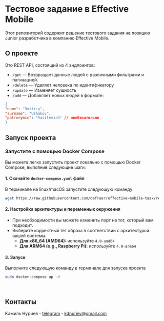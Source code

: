 <!-- ABOUT THE PROJECT -->
# Тестовое задание в Effective Mobile

Этот репозиторий содержит решение тестового задания на позицию Junior разработчика в компанию Effective Mobile.

## О проекте

Это REST API, состоящий из 4 эндпоинтов:

- `/get` — Возвращает данные людей с различными фильтрами и пагинацией.
- `/delete` — Удаляет человека по идентификатору
- `/update` — Изменяет сущность
- `/add` — Добавляет новых людей в формате:
```json
{
"name": "Dmitriy",
"surname": "Ushakov",
"patronymic": "Vasilevich" // необязательно
}

```



<!-- GETTING STARTED -->
## Запуск проекта

### Запустите с помощью Docker Compose
Вы можете легко запустить проект локально с помощью Docker Compose, выполнив следующие шаги:

#### 1. Скачайте `docker-compose.yaml` файл
В терминале на linux/macOS запустите следующую команду:

```sh
wget https://raw.githubusercontent.com/dafraer/effective-mobile-task/refs/heads/main/docker-compose.yaml
```  

#### 2. Настройка архитектуры и переменных окружения
- При необходимости вы можете изменить порт на тот, который вам подходит.
- Выберите корректный тег образа в соответствии с архитектурой вашей системы.
    - **Для x86_64 (AMD64):** используйте `4.0-amd64`
    - **Для ARM64 (e.g., Raspberry Pi):** используйте `4.0-arm64`

#### 3. Запуск
Выполните следующую команду в терминале для запуска проекта

```sh
sudo docker-compose up -d
```  

<br>

<!-- CONTACT -->
## Контакты

Камиль Нуриев - [telegram](https://t.me/dafraer) - kdnuriev@gmail.com
